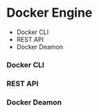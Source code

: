 # Docker Engine

* Docker CLI
* REST API
* Docker Deamon

### Docker CLI


### REST API


### Docker Deamon